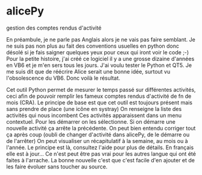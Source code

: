 # alicePy
gestion des comptes rendus d'activité

En préambule, je ne parle pas Anglais alors je ne vais pas faire semblant. Je ne suis pas non plus au fait des conventions usuelles en python donc désolé si je fais saigner quelques yeux pour ceux qui iront voir le code ;-)
Pour la petite histoire, j'ai créé ce logiciel il y a une grosse dizaine d'années en VB6 et je m'en sers tous les jours.
J'ai voulu tester le Python et QT5. Je me suis dit que de réécrire Alice serait une bonne idée, surtout vu l'obsolescence du VB6. Donc voilà le résultat.

Cet outil Python permet de mesurer le temps passé sur différentes activités, ceci afin de pouvoir remplir les fameux comptes rendus d'activité de fn de mois (CRA).
Le principe de base est que cet outil est toujours présent mais sans prendre de place (une icône en systray)
On renseigne la liste des activités qui nous incombent
Ces activités apparaissent dans un menu contextuel.
Pour les démarrer on les sélectionne. 
Si on démarre une nouvelle activité ça arrête la précédente.
On peut bien entendu corriger tout ça après coup (oubli de changer d'activité dans alicePy, de le démarre ou de l'arrêter)
On peut visualiser un récapitulatif à la semaine, au mois ou à l'année.
Le principe est là, consultez l'aide pour plus de détails. En français elle est à jour... Ce n'est peut être pas vrai pour les autres langue qui ont été faites à l'arrache. La bonne nouvelle c'est que c'est facile d'en ajouter et de les faire évoluer sans toucher au source.
